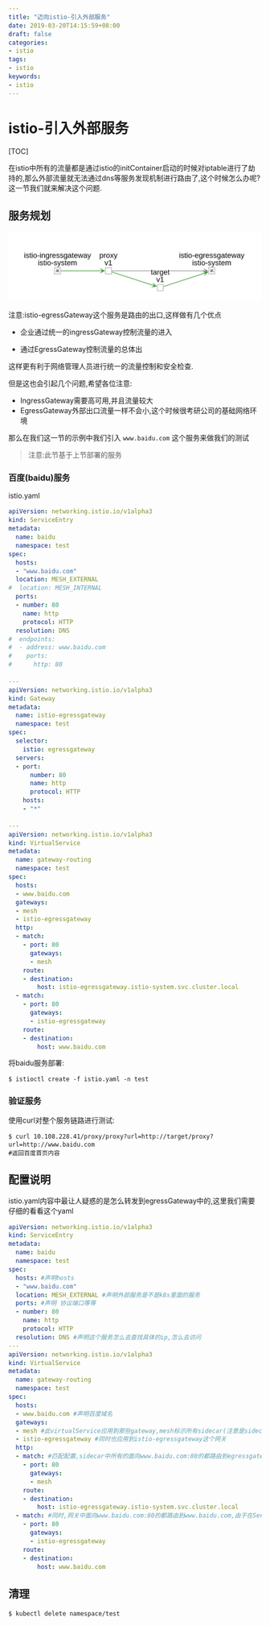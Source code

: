 ```yaml
---
title: "迈向istio-引入外部服务"
date: 2019-03-20T14:15:59+08:00
draft: false
categories:
- istio
tags:
- istio
keywords:
- istio
---
```


# istio-引入外部服务

[TOC]

在istio中所有的流量都是通过istio的initContainer启动的时候对iptable进行了劫持的,那么外部流量就无法通过dns等服务发现机制进行路由了,这个时候怎么办呢? 这一节我们就来解决这个问题.

## 服务规划

<img src="/post/迈向istio/5-引入外部服务/外部服务.png"/>

注意:istio-egressGateway这个服务是路由的出口,这样做有几个优点

- 企业通过统一的ingressGateway控制流量的进入

- 通过EgressGateway控制流量的总体出

这样更有利于网络管理人员进行统一的流量控制和安全检查.

但是这也会引起几个问题,希望各位注意:

- IngressGateway需要高可用,并且流量较大
- EgressGateway外部出口流量一样不会小,这个时候很考研公司的基础网络环境

那么在我们这一节的示例中我们引入 `www.baidu.com` 这个服务来做我们的测试

> 注意:此节基于上节部署的服务

### 百度(baidu)服务

istio.yaml

```yaml
apiVersion: networking.istio.io/v1alpha3
kind: ServiceEntry
metadata:
  name: baidu
  namespace: test
spec:
  hosts:
  - "www.baidu.com"
  location: MESH_EXTERNAL
#  location: MESH_INTERNAL
  ports:
  - number: 80
    name: http
    protocol: HTTP
  resolution: DNS
#  endpoints:
#  - address: www.baidu.com
#    ports:
#      http: 80

---
apiVersion: networking.istio.io/v1alpha3
kind: Gateway
metadata:
  name: istio-egressgateway
  namespace: test
spec:
  selector:
    istio: egressgateway
  servers:
  - port:
      number: 80
      name: http
      protocol: HTTP
    hosts:
    - "*"

---
apiVersion: networking.istio.io/v1alpha3
kind: VirtualService
metadata:
  name: gateway-routing
  namespace: test
spec:
  hosts:
  - www.baidu.com
  gateways:
  - mesh
  - istio-egressgateway
  http:
  - match:
    - port: 80
      gateways:
      - mesh
    route:
    - destination:
        host: istio-egressgateway.istio-system.svc.cluster.local
  - match:
    - port: 80
      gateways:
      - istio-egressgateway
    route:
    - destination:
        host: www.baidu.com
```
将baidu服务部署:
```shell
$ istioctl create -f istio.yaml -n test
```

### 验证服务

使用curl对整个服务链路进行测试:

```shell
$ curl 10.108.228.41/proxy/proxy?url=http://target/proxy?url=http://www.baidu.com
#返回百度首页内容
```
## 配置说明

istio.yaml内容中最让人疑惑的是怎么转发到egressGateway中的,这里我们需要仔细的看看这个yaml

```yaml
apiVersion: networking.istio.io/v1alpha3
kind: ServiceEntry
metadata:
  name: baidu
  namespace: test
spec:
  hosts: #声明hosts
  - "www.baidu.com"
  location: MESH_EXTERNAL #声明外部服务是不是k8s里面的服务
  ports: #声明 协议端口等等
  - number: 80
    name: http
    protocol: HTTP
  resolution: DNS #声明这个服务怎么去查找具体的ip,怎么去访问
---
apiVersion: networking.istio.io/v1alpha3
kind: VirtualService
metadata:
  name: gateway-routing
  namespace: test
spec:
  hosts:
  - www.baidu.com #声明百度域名
  gateways:
  - mesh #此virtualService应用到那些gateway,mesh标示所有sidecar(注意是sidecar,不包括网关)
  - istio-egressgateway #同时也应用到istio-egressgateway这个网关
  http:
  - match: #匹配配置,sidecar中所有的面向www.baidu.com:80的都路由到egressgateway
    - port: 80
      gateways:
      - mesh 
    route:
    - destination:
        host: istio-egressgateway.istio-system.svc.cluster.local
  - match: #同时,网关中面向www.baidu.com:80的都路由到www.baidu.com,由于在ServiceEntry中已经配置了这个域名,所以会被直接应用ServiceEntry的配置
    - port: 80
      gateways:
      - istio-egressgateway
    route:
    - destination:
        host: www.baidu.com
```
## 清理

```shell
$ kubectl delete namespace/test
```

